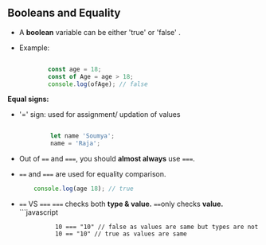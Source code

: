## Booleans and Equality
- A **boolean** variable can be either 'true' or 'false' .
- Example:
	
	```javascript
	
			const age = 18;
			const of Age = age > 18;
			console.log(ofAge); // false
	
 **Equal signs:**

- '=' sign: used for assignment/ updation of values 

```javascript

			let name 'Soumya';
			name = 'Raja';
```

- Out of `==` and `===`, you should **almost always** use `===`.

- `==` and `===` are used for equality comparison.

	```javascript
		console.log(age 18); // true
	```
- `==` VS `===`
    `===` checks both **type & value.**
	`==`only checks **value.**
		```javascript
		
				10 === "10" // false as values are same but types are not 
				10 == "10" // true as values are same